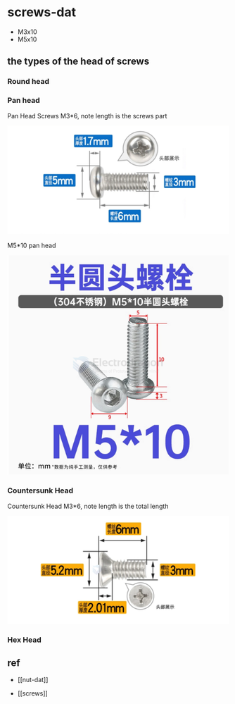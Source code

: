 
# screws-dat

- M3x10
- M5x10 

## the types of the head of screws

### Round head 

### Pan head 

Pan Head Screws M3*6, note length is the screws part 

![](2025-03-07-17-10-00.png)

M5*10 pan head

![](2025-03-11-16-36-15.png)


### Countersunk Head

Countersunk Head M3*6, note length is the total length 

![](2025-03-07-17-11-52.png)


### Hex Head



## ref 

- [[nut-dat]]

- [[screws]] 